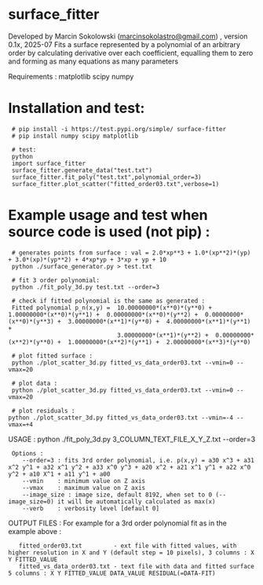 # surface_fitter
Developed by Marcin Sokolowski (marcinsokolastro@gmail.com) , version 0.1x, 2025-07
Fits a surface represented by a polynomial of an arbitrary order by calculating derivative over each coefficient, equalling them to zero and forming as many equations as many parameters
  
  Requirements :
     matplotlib
     scipy
     numpy


# Installation and test:
     # pip install -i https://test.pypi.org/simple/ surface-fitter
     # pip install numpy scipy matplotlib
     
     # test:
     python
     import surface_fitter
     surface_fitter.generate_data("test.txt")
     surface_fitter.fit_poly("test.txt",polynomial_order=3)
     surface_fitter.plot_scatter("fitted_order03.txt",verbose=1)   

# Example usage and test when source code is used (not pip) :

     # generates points from surface : val = 2.0*xp**3 + 1.0*(xp**2)*(yp) + 3.0*(xp)*(yp**2) + 4*xp*yp + 3*xp + yp + 10 
     python ./surface_generator.py > test.txt
 
     # fit 3 order polynomial:
     python ./fit_poly_3d.py test.txt --order=3 
 
     # check if fitted polynomial is the same as generated :
     Fitted polynomial p_n(x,y) =  10.00000000*(x**0)*(y**0) +  1.00000000*(x**0)*(y**1) +  0.00000000*(x**0)*(y**2) +  0.00000000*(x**0)*(y**3) +  3.00000000*(x**1)*(y**0) +  4.00000000*(x**1)*(y**1) +  
                                   3.00000000*(x**1)*(y**2) +  0.00000000*(x**2)*(y**0) +  1.00000000*(x**2)*(y**1) +  2.00000000*(x**3)*(y**0)
    
     # plot fitted surface :
     python ./plot_scatter_3d.py fitted_vs_data_order03.txt --vmin=0 --vmax=20
  
     # plot data :
     python ./plot_scatter_3d.py fitted_vs_data_order03.txt --vmin=0 --vmax=20

     # plot residuals :
    python ./plot_scatter_3d.py fitted_vs_data_order03.txt --vmin=-4 --vmax=+4
     
  USAGE :
     python ./fit_poly_3d.py 3_COLUMN_TEXT_FILE_X_Y_Z.txt --order=3

     Options : 
        --order=3 : fits 3rd order polynomial, i.e. p(x,y) = a30 x^3 + a31 x^2 y^1 + a32 x^1 y^2 + a33 x^0 y^3 + a20 x^2 + a21 x^1 y^1 + a22 x^0 y^2 + a10 X^1 + a11 y^1 + a00
        --vmin    : minimum value on Z axis
        --vmax    : maximum value on Z axis
        --image_size : image size, default 8192, when set to 0 (--image_size=0) it will be automatically calculated as max(x)
        --verb    : verbosity level [default 0]
           
  OUTPUT FILES :
     For example for a 3rd order polynomial fit as in the example above :

       fitted_order03.txt         - ext file with fitted values, with higher resolution in X and Y (default step = 10 pixels), 3 columns : X Y FITTED_VALUE
       fitted_vs_data_order03.txt - text file with data and fitted surface 5 columns : X Y FITTED_VALUE DATA_VALUE RESIDUAL(=DATA-FIT)



